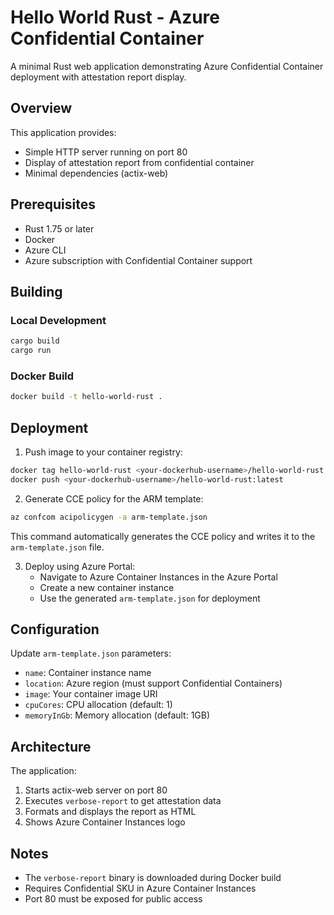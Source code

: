 # Hello World Rust - Azure Confidential Container

A minimal Rust web application demonstrating Azure Confidential Container deployment with attestation report display.

## Overview

This application provides:
- Simple HTTP server running on port 80
- Display of attestation report from confidential container
- Minimal dependencies (actix-web)

## Prerequisites

- Rust 1.75 or later
- Docker
- Azure CLI
- Azure subscription with Confidential Container support

## Building

### Local Development

```bash
cargo build
cargo run
```

### Docker Build

```bash
docker build -t hello-world-rust .
```

## Deployment

1. Push image to your container registry:

```bash
docker tag hello-world-rust <your-dockerhub-username>/hello-world-rust:latest
docker push <your-dockerhub-username>/hello-world-rust:latest
```

2. Generate CCE policy for the ARM template:
```bash
az confcom acipolicygen -a arm-template.json
```
This command automatically generates the CCE policy and writes it to the `arm-template.json` file.

3. Deploy using Azure Portal:
   - Navigate to Azure Container Instances in the Azure Portal
   - Create a new container instance
   - Use the generated `arm-template.json` for deployment

## Configuration

Update `arm-template.json` parameters:
- `name`: Container instance name
- `location`: Azure region (must support Confidential Containers)
- `image`: Your container image URI
- `cpuCores`: CPU allocation (default: 1)
- `memoryInGb`: Memory allocation (default: 1GB)

## Architecture

The application:
1. Starts actix-web server on port 80
2. Executes `verbose-report` to get attestation data
3. Formats and displays the report as HTML
4. Shows Azure Container Instances logo

## Notes

- The `verbose-report` binary is downloaded during Docker build
- Requires Confidential SKU in Azure Container Instances
- Port 80 must be exposed for public access